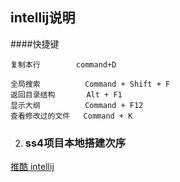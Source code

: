 ## intellij说明
####快捷键

	复制本行   		command+D
	
	全局搜索          Command + Shift + F
	返回目录结构		 Alt + F1
	显示大纲          Command + F12
	查看修改过的文件   Command + K

2. ### ss4项目本地搭建次序  	

[推酷 intellij](http://www.tuicool.com/articles/zmuiQn)	
	

	
	
	



     

 


